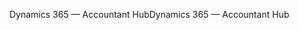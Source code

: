 <span data-ttu-id="d302d-101">Dynamics 365 — Accountant Hub</span><span class="sxs-lookup"><span data-stu-id="d302d-101">Dynamics 365 — Accountant Hub</span></span>
